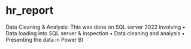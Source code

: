 # hr_report
Data Cleaning & Analysis:
This was done on SQL server 2022 involving
• Data loading into SQL server & inspection
• Data cleaning and analysis
• Presenting the data in Power BI
